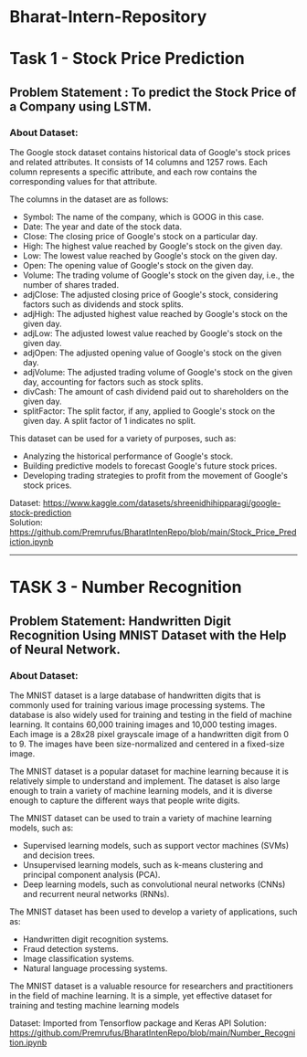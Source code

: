 # Bharat-Intern-Repository

# Task 1 - Stock Price Prediction
## Problem Statement : To predict the Stock Price of a Company using LSTM.
### About Dataset:
The Google stock dataset contains historical data of Google's stock prices and related attributes. It consists of 14 columns and 1257 rows. Each column represents a specific attribute, and each row contains the corresponding values for that attribute.

The columns in the dataset are as follows:

* Symbol: The name of the company, which is GOOG in this case.
* Date: The year and date of the stock data.
* Close: The closing price of Google's stock on a particular day.
* High: The highest value reached by Google's stock on the given day.
* Low: The lowest value reached by Google's stock on the given day.
* Open: The opening value of Google's stock on the given day.
* Volume: The trading volume of Google's stock on the given day, i.e., the number of shares traded.
* adjClose: The adjusted closing price of Google's stock, considering factors such as dividends and stock splits.
* adjHigh: The adjusted highest value reached by Google's stock on the given day.
* adjLow: The adjusted lowest value reached by Google's stock on the given day.
* adjOpen: The adjusted opening value of Google's stock on the given day.
* adjVolume: The adjusted trading volume of Google's stock on the given day, accounting for factors such as stock splits.
* divCash: The amount of cash dividend paid out to shareholders on the given day.
* splitFactor: The split factor, if any, applied to Google's stock on the given day. A split factor of 1 indicates no split.

This dataset can be used for a variety of purposes, such as:

* Analyzing the historical performance of Google's stock.
* Building predictive models to forecast Google's future stock prices.
* Developing trading strategies to profit from the movement of Google's stock prices.

Dataset: https://www.kaggle.com/datasets/shreenidhihipparagi/google-stock-prediction <br>
Solution: https://github.com/Premrufus/BharatIntenRepo/blob/main/Stock_Price_Prediction.ipynb

<hr>

# TASK 3 - Number Recognition
## Problem Statement: Handwritten Digit Recognition Using  MNIST Dataset with the Help of Neural Network.
### About Dataset:
The MNIST dataset is a large database of handwritten digits that is commonly used for training various image processing systems. The database is also widely used for training and testing in the field of machine learning. It contains 60,000 training images and 10,000 testing images. Each image is a 28x28 pixel grayscale image of a handwritten digit from 0 to 9. The images have been size-normalized and centered in a fixed-size image.

The MNIST dataset is a popular dataset for machine learning because it is relatively simple to understand and implement. The dataset is also large enough to train a variety of machine learning models, and it is diverse enough to capture the different ways that people write digits.

The MNIST dataset can be used to train a variety of machine learning models, such as:
* Supervised learning models, such as support vector machines (SVMs) and decision trees.
* Unsupervised learning models, such as k-means clustering and principal component analysis (PCA).
* Deep learning models, such as convolutional neural networks (CNNs) and recurrent neural networks (RNNs).

The MNIST dataset has been used to develop a variety of applications, such as:

* Handwritten digit recognition systems.
* Fraud detection systems.
* Image classification systems.
* Natural language processing systems.

The MNIST dataset is a valuable resource for researchers and practitioners in the field of machine learning. It is a simple, yet effective dataset for training and testing machine learning models

Dataset: Imported from Tensorflow package and Keras API 
Solution: https://github.com/Premrufus/BharatIntenRepo/blob/main/Number_Recognition.ipynb
